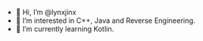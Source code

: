 - 👋 Hi, I’m @lynxjinx
- 👀 I’m interested in C++, Java and Reverse Engineering.
- 🌱 I’m currently learning Kotlin.


<!---
lynxjinx/lynxjinx is a ✨ special ✨ repository because its `README.md` (this file) appears on your GitHub profile.
You can click the Preview link to take a look at your changes.

- 💞️ I’m looking to collaborate on ...
- 📫 How to reach me ...
--->
